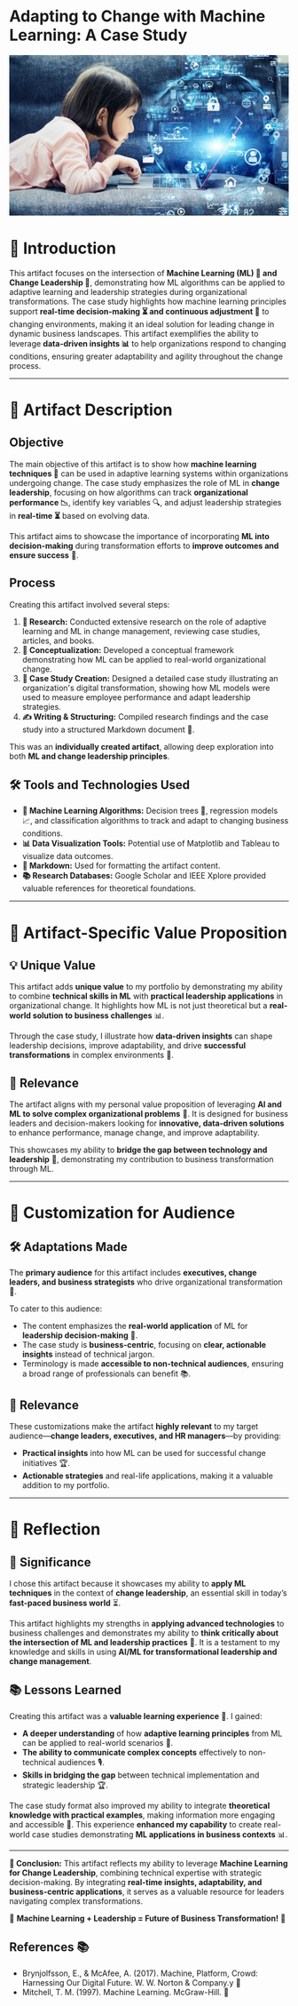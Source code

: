 # Adapting to Change with Machine Learning: A Case Study
![AI Chatbot Interaction](art1.png)
# 📌 Introduction
This artifact focuses on the intersection of **Machine Learning (ML) 🤖 and Change Leadership 🚀**, demonstrating how ML algorithms can be applied to adaptive learning and leadership strategies during organizational transformations. The case study highlights how machine learning principles support **real-time decision-making ⏳ and continuous adjustment 🔄** to changing environments, making it an ideal solution for leading change in dynamic business landscapes. This artifact exemplifies the ability to leverage **data-driven insights 📊** to help organizations respond to changing conditions, ensuring greater adaptability and agility throughout the change process.

---

# 🎯 Artifact Description
## **Objective**
The main objective of this artifact is to show how **machine learning techniques 🤖** can be used in adaptive learning systems within organizations undergoing change. The case study emphasizes the role of ML in **change leadership**, focusing on how algorithms can track **organizational performance 📉**, identify key variables 🔍, and adjust leadership strategies in **real-time ⏳** based on evolving data. 

This artifact aims to showcase the importance of incorporating **ML into decision-making** during transformation efforts to **improve outcomes and ensure success** 🎯.

## **Process**
Creating this artifact involved several steps:

1. **🔬 Research:** Conducted extensive research on the role of adaptive learning and ML in change management, reviewing case studies, articles, and books.
2. **🧠 Conceptualization:** Developed a conceptual framework demonstrating how ML can be applied to real-world organizational change.
3. **📖 Case Study Creation:** Designed a detailed case study illustrating an organization's digital transformation, showing how ML models were used to measure employee performance and adapt leadership strategies.
4. **✍️ Writing & Structuring:** Compiled research findings and the case study into a structured Markdown document 📄.

This was an **individually created artifact**, allowing deep exploration into both **ML and change leadership principles**.

## **🛠 Tools and Technologies Used**
- **🤖 Machine Learning Algorithms:** Decision trees 🌳, regression models 📈, and classification algorithms to track and adapt to changing business conditions.
- **📊 Data Visualization Tools:** Potential use of Matplotlib and Tableau to visualize data outcomes.
- **📝 Markdown:** Used for formatting the artifact content.
- **📚 Research Databases:** Google Scholar and IEEE Xplore provided valuable references for theoretical foundations.

---

# 🌟 Artifact-Specific Value Proposition
## **💡 Unique Value**
This artifact adds **unique value** to my portfolio by demonstrating my ability to combine **technical skills in ML** with **practical leadership applications** in organizational change. It highlights how ML is not just theoretical but a **real-world solution to business challenges** 📊. 

Through the case study, I illustrate how **data-driven insights** can shape leadership decisions, improve adaptability, and drive **successful transformations** in complex environments 🔄.

## **🎯 Relevance**
The artifact aligns with my personal value proposition of leveraging **AI and ML to solve complex organizational problems** 🏢. It is designed for business leaders and decision-makers looking for **innovative, data-driven solutions** to enhance performance, manage change, and improve adaptability.

This showcases my ability to **bridge the gap between technology and leadership** 🤝, demonstrating my contribution to business transformation through ML.

---

# 🎯 Customization for Audience
## **🛠 Adaptations Made**
The **primary audience** for this artifact includes **executives, change leaders, and business strategists** who drive organizational transformation 🏢. 

To cater to this audience:
- The content emphasizes the **real-world application** of ML for **leadership decision-making** 🧠.
- The case study is **business-centric**, focusing on **clear, actionable insights** instead of technical jargon.
- Terminology is made **accessible to non-technical audiences**, ensuring a broad range of professionals can benefit 📚.

## **🔗 Relevance**
These customizations make the artifact **highly relevant** to my target audience—**change leaders, executives, and HR managers**—by providing:
- **Practical insights** into how ML can be used for successful change initiatives 🏆.
- **Actionable strategies** and real-life applications, making it a valuable addition to my portfolio.

---

# 🤔 Reflection
## **🌟 Significance**
I chose this artifact because it showcases my ability to **apply ML techniques** in the context of **change leadership**, an essential skill in today’s **fast-paced business world** ⏳. 

This artifact highlights my strengths in **applying advanced technologies** to business challenges and demonstrates my ability to **think critically about the intersection of ML and leadership practices** 🧠. It is a testament to my knowledge and skills in using **AI/ML for transformational leadership and change management**.

## **📚 Lessons Learned**
Creating this artifact was a **valuable learning experience** 🚀. I gained:
- **A deeper understanding** of how **adaptive learning principles** from ML can be applied to real-world scenarios 🏢.
- **The ability to communicate complex concepts** effectively to non-technical audiences 🎙️.
- **Skills in bridging the gap** between technical implementation and strategic leadership 🏆.

The case study format also improved my ability to integrate **theoretical knowledge with practical examples**, making information more engaging and accessible 📖. This experience **enhanced my capability** to create real-world case studies demonstrating **ML applications in business contexts** 📊.

---

**📌 Conclusion:**
This artifact reflects my ability to leverage **Machine Learning for Change Leadership**, combining technical expertise with strategic decision-making. By integrating **real-time insights, adaptability, and business-centric applications**, it serves as a valuable resource for leaders navigating complex transformations.

🚀 **Machine Learning + Leadership = Future of Business Transformation!** 🚀

## References 📚
- Brynjolfsson, E., & McAfee, A. (2017). Machine, Platform, Crowd: Harnessing Our Digital Future. W. W. Norton & Company.y 📖
- Mitchell, T. M. (1997). Machine Learning. McGraw-Hill. 📑
